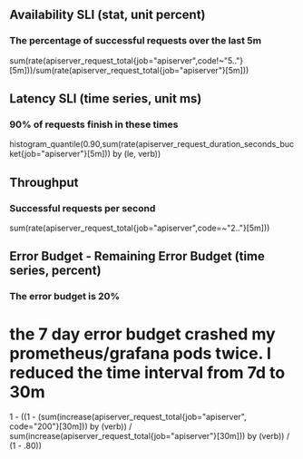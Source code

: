 ## Availability SLI (stat, unit percent)
### The percentage of successful requests over the last 5m
sum(rate(apiserver_request_total{job="apiserver",code!~"5.."}[5m]))/sum(rate(apiserver_request_total{job="apiserver"}[5m])) 

## Latency SLI (time series, unit ms)
### 90% of requests finish in these times
histogram_quantile(0.90,sum(rate(apiserver_request_duration_seconds_bucket{job="apiserver"}[5m])) by (le, verb))

## Throughput 
### Successful requests per second
sum(rate(apiserver_request_total{job="apiserver",code=~"2.."}[5m]))

## Error Budget - Remaining Error Budget (time series, percent)
### The error budget is 20%
# the 7 day error budget crashed my prometheus/grafana pods twice.  I reduced the time interval from 7d to 30m
1 - ((1 - (sum(increase(apiserver_request_total{job="apiserver", code="200"}[30m])) by (verb)) / sum(increase(apiserver_request_total{job="apiserver"}[30m])) by (verb)) / (1 - .80))

